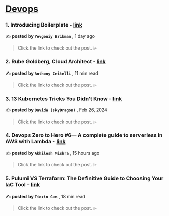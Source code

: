 
<h1><a href=https://medium.com/tag/devops/recommended target="_blank" rel="noopener noreferrer">Devops</a></h1>
<h3>1. Introducing Boilerplate - <a href=https://medium.com/gruntwork/introducing-boilerplate-6d796444ecf6?source=tag_recommended_feed---------0-84----------devops----------324481cf_34ff_4ae0_a305_12ce17080081------- target="_blank" rel="noopener noreferrer">link</a></h3>

✍️ **posted by `Yevgeniy Brikman`** <date> , 1 day ago</date>

<blockquote>Click the link to check out the post. ⌲</blockquote>

<h3>2. Rube Goldberg, Cloud Architect - <a href=https://medium.com/itnext/rube-goldberg-cloud-architect-a5bbb357b54d?source=tag_recommended_feed---------1-107----------devops----------324481cf_34ff_4ae0_a305_12ce17080081------- target="_blank" rel="noopener noreferrer">link</a></h3>

✍️ **posted by `Anthony Critelli`** <date> , 11 min read</date>

<blockquote>Click the link to check out the post. ⌲</blockquote>

<h3>3. 13 Kubernetes Tricks You Didn’t Know - <a href=https://medium.com/overcast-blog/13-kubernetes-tricks-you-didnt-know-647de6364472?source=tag_recommended_feed---------2-85----------devops----------324481cf_34ff_4ae0_a305_12ce17080081------- target="_blank" rel="noopener noreferrer">link</a></h3>

✍️ **posted by `DavidW (skyDragon)`** <date> , Feb 26, 2024</date>

<blockquote>Click the link to check out the post. ⌲</blockquote>

<h3>4. Devops Zero to Hero #6— A complete guide to serverless in AWS with Lambda - <a href=https://medium.com/@akhilesh-mishra/devops-zero-to-hero-6-a-complete-guide-to-serverless-in-aws-with-lambda-8b4aa04312fd?source=tag_recommended_feed---------3-84----------devops----------324481cf_34ff_4ae0_a305_12ce17080081------- target="_blank" rel="noopener noreferrer">link</a></h3>

✍️ **posted by `Akhilesh Mishra`** <date> , 15 hours ago</date>

<blockquote>Click the link to check out the post. ⌲</blockquote>

<h3>5. Pulumi VS Terraform: The Definitive Guide to Choosing Your IaC Tool - <a href=https://medium.com/gitguardian/pulumi-vs-terraform-the-definitive-guide-to-choosing-your-iac-tool-6be9081aa6e7?source=tag_recommended_feed---------4-107----------devops----------324481cf_34ff_4ae0_a305_12ce17080081------- target="_blank" rel="noopener noreferrer">link</a></h3>

✍️ **posted by `Tiexin Guo`** <date> , 18 min read</date>

<blockquote>Click the link to check out the post. ⌲</blockquote>


